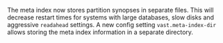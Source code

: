 The meta index now stores partition synopses in separate files. This will
decrease restart times for systems with large databases, slow disks and
aggressive `readahead` settings. A new config setting `vast.meta-index-dir`
allows storing the meta index information in a separate directory.

